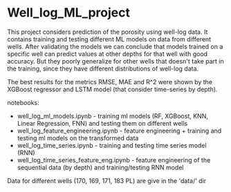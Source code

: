 # Well_log_ML_project

This project considers prediction of the porosity using well-log data. It contains training and testing different ML models on data from different wells.
After validating the models we can conclude that models trained on a specific well can predict values at other depths for that well with good accuracy. But they poorly generalize for other wells that doesn't take part in the training, since they have different distributions of well-log data.

The best results for the metrics RMSE, MAE and R^2 were shown by the XGBoost regressor and LSTM model (that consider time-series by depth).

notebooks:
* well_log_ml_models.ipynb - training ml models (RF, XGBoost, KNN, Linear Regression, FNN) and testing them on different wells
* well_log_feature_engineering.ipynb - feature engineering + training and testing ml models on the transformed data
* well_log_time_series.ipynb - training and testing time series model (RNN)
* well_log_time_series_feature_eng.ipynb - feature engineering of the sequential data (by depth) and training/testing RNN model

Data for different wells (170, 169, 171, 183 PL) are give in the 'data/' dir
